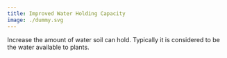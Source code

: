 ```yaml
---
title: Improved Water Holding Capacity
image: ./dummy.svg
---
```


Increase the amount of water soil can hold. Typically it is considered to be the water available to plants. 

